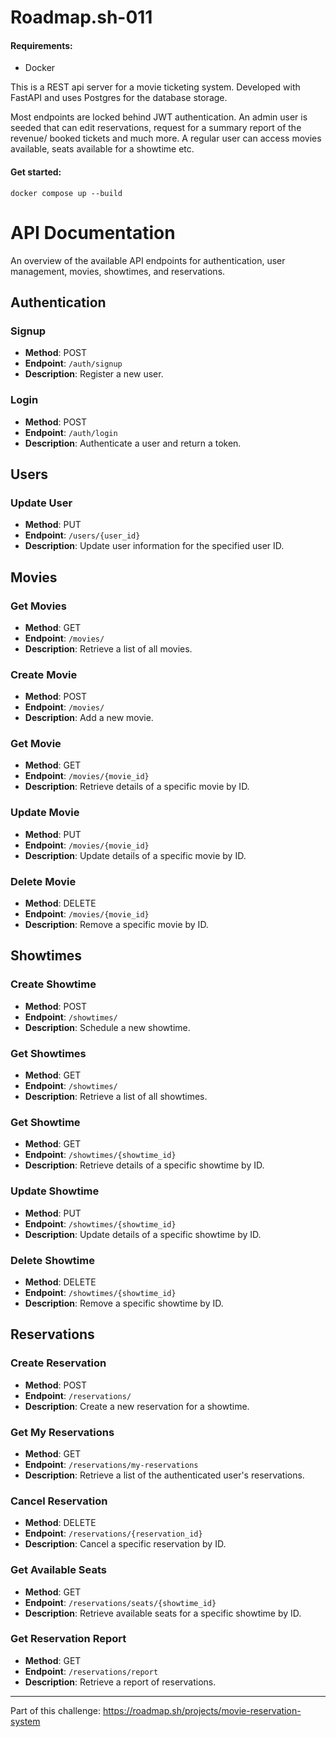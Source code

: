 # Roadmap.sh-011

#### Requirements:
  - Docker

This is a REST api server for a movie ticketing system. Developed with FastAPI and uses Postgres for the database storage.

Most endpoints are locked behind JWT authentication. An admin user is seeded that can edit reservations, request for a summary report of the revenue/ booked tickets and much more. A regular user can access movies available, seats available for a showtime etc.

#### Get started:
```
docker compose up --build 
```

# API Documentation

An overview of the available API endpoints for authentication, user management, movies, showtimes, and reservations.

## Authentication

### Signup
- **Method**: POST
- **Endpoint**: `/auth/signup`
- **Description**: Register a new user.

### Login
- **Method**: POST
- **Endpoint**: `/auth/login`
- **Description**: Authenticate a user and return a token.

## Users

### Update User
- **Method**: PUT
- **Endpoint**: `/users/{user_id}`
- **Description**: Update user information for the specified user ID.

## Movies

### Get Movies
- **Method**: GET
- **Endpoint**: `/movies/`
- **Description**: Retrieve a list of all movies.

### Create Movie
- **Method**: POST
- **Endpoint**: `/movies/`
- **Description**: Add a new movie.

### Get Movie
- **Method**: GET
- **Endpoint**: `/movies/{movie_id}`
- **Description**: Retrieve details of a specific movie by ID.

### Update Movie
- **Method**: PUT
- **Endpoint**: `/movies/{movie_id}`
- **Description**: Update details of a specific movie by ID.

### Delete Movie
- **Method**: DELETE
- **Endpoint**: `/movies/{movie_id}`
- **Description**: Remove a specific movie by ID.

## Showtimes

### Create Showtime
- **Method**: POST
- **Endpoint**: `/showtimes/`
- **Description**: Schedule a new showtime.

### Get Showtimes
- **Method**: GET
- **Endpoint**: `/showtimes/`
- **Description**: Retrieve a list of all showtimes.

### Get Showtime
- **Method**: GET
- **Endpoint**: `/showtimes/{showtime_id}`
- **Description**: Retrieve details of a specific showtime by ID.

### Update Showtime
- **Method**: PUT
- **Endpoint**: `/showtimes/{showtime_id}`
- **Description**: Update details of a specific showtime by ID.

### Delete Showtime
- **Method**: DELETE
- **Endpoint**: `/showtimes/{showtime_id}`
- **Description**: Remove a specific showtime by ID.

## Reservations

### Create Reservation
- **Method**: POST
- **Endpoint**: `/reservations/`
- **Description**: Create a new reservation for a showtime.

### Get My Reservations
- **Method**: GET
- **Endpoint**: `/reservations/my-reservations`
- **Description**: Retrieve a list of the authenticated user's reservations.

### Cancel Reservation
- **Method**: DELETE
- **Endpoint**: `/reservations/{reservation_id}`
- **Description**: Cancel a specific reservation by ID.

### Get Available Seats
- **Method**: GET
- **Endpoint**: `/reservations/seats/{showtime_id}`
- **Description**: Retrieve available seats for a specific showtime by ID.

### Get Reservation Report
- **Method**: GET
- **Endpoint**: `/reservations/report`
- **Description**: Retrieve a report of reservations.

---


Part of this challenge: https://roadmap.sh/projects/movie-reservation-system
